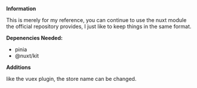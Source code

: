 **Information**

This is merely for my reference, you can continue to use the nuxt module the official repository provides, I just like to keep things in the same format. 

**Depenencies Needed:**
- pinia
- @nuxt/kit

**Additions** 

like the vuex plugin, the store name can be changed.